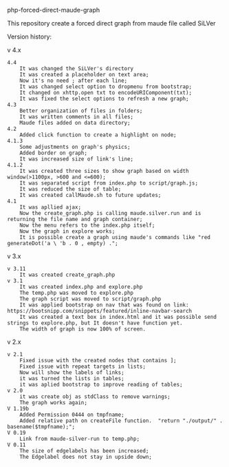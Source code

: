 php-forced-direct-maude-graph

This repository create a forced direct graph from maude file called SiLVer 


Version history:

 v 4.x
    
    4.4  
        It was changed the SiLVer's directory
        It was created a placeholder on text area;  
        Now it's no need ; after each line;  
        It was changed select option to dropmenu from bootstrap;  
        It changed on xhttp.open txt to encodeURIComponent(txt);  
        It was fixed the select options to refresh a new graph;  
    4.3  
        Better organization of files in folders;  
        It was written comments in all files;  
        Maude files added on data directory;  
    4.2  
        Added click function to create a highlight on node;    
    4.1.3  
        Some adjustments on graph's physics;    
        Added border on graph;  
        It was increased size of link's line;  
    4.1.2  
        It was created three sizes to show graph based on width window(>1100px, >600 and <=600);  
        It was separated script from index.php to script/graph.js;  
        It was reduced the size of table;  
        It was created callMaude.sh to future updates;  
    4.1  
        It was apllied ajax;  
        Now the create_graph.php is calling maude.silver.run and is returning the file name and graph container;  
        Now the menu refers to the index.php itself;  
        Now the graph in explore works;  
        It is possible create a graph using maude's commands like "red generateDot('a \ 'b . 0 , empty) .";  

 v 3.x  

    v 3.11  
        It was created create_graph.php  
    v 3.1
        It was created index.php and explore.php  
        The temp.php was moved to explore.php  
        The graph script was moved to script/graph.php  
        It was applied bootstrap on nav that was found on link: https://bootsnipp.com/snippets/featured/inline-navbar-search  
        It was created a text box in index.html and it was possible send strings to explore.php, but It doesn't have function yet.  
        The width of graph is now 100% of screen.   

v 2.x  

    v 2.1
        Fixed issue with the created nodes that contains ];  
        Fixed issue with repeat targets in lists;  
        Now will show the labels of links;  
        it was turned the lists in tables;  
        it was aplied bootstrap to improve reading of tables;  
    v 2.0
        it was create obj as stdClass to remove warnings;  
        The graph works again;  
    V 1.19b
        Added Permission 0444 on tmpfname;  
        Added relative path on createFile function.  "return "./output/" . basename($tmpfname);";  
    V 0.19
        Link from maude-silver-run to temp.php;  
    V 0.11
        The size of edgelabels has been increased;  
        The Edgelabel does not stay in upside down;  